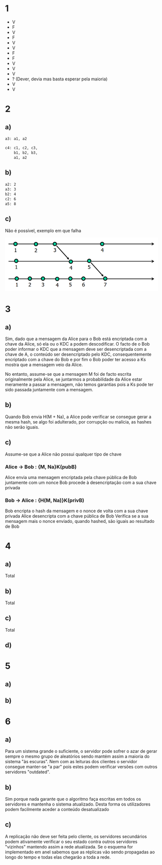 # 1
- V
- F
- V
- F
- V
- V
- F
- F
- V
- V
- V
- ? (Dever, devia mas basta esperar pela maioria)
- V
- V

# 2
## a)
```
a3: a1, a2
```
```
c4: c1, c2, c3,
    b1, b2, b3,
    a1, a2
```
## b)
```
a2: 2
a3: 3
b2: 4
c2: 6
a5: 8
```
## c)
Não é possível, exemplo em que falha

![figure3](./resources/fig3.png)

# 3
## a)
Sim, dado que a mensagem da Alice para o Bob está encriptada com a chave da Alice, só ela ou o KDC a podem descodificar. 
O facto de o Bob poder informar o KDC que a mensagem deve ser desencriptada com a chave de A, 
o conteúdo ser desencriptado pelo KDC, consequentemente encriptado com a chave do Bob e por fim o Bob poder ter acesso a Ks
mostra que a mensagem veio da Alice.

No entanto, assume-se que a mensagem M foi de facto escrita originalmente pela Alice, se juntarmos a probabilidade da Alice estar
meramente a passar a mensagem, não temos garantias pois a Ks pode ter sido passada juntamente com a mensagem.

## b)
Quando Bob envia H(M + Na), a Alice pode verificar se consegue gerar a mesma hash, 
se algo foi adulterado, por corrupção ou malícia, as hashes não serão iguais.

## c)
Assume-se que a Alice não possui qualquer tipo de chave

### Alice -> Bob : {M, Na}K(pubB)
Alice envia uma mensagem encriptada pela chave pública de Bob juntamente com um nonce
Bob procede à desencriptação com a sua chave privada

### Bob -> Alice : {H(M, Na)}K(privB)
Bob encripta o hash da mensagem e o nonce de volta com a sua chave privada
Alice desencripta com a chave pública de Bob
Verifica se a sua mensagem mais o nonce enviado, quando hashed, são iguais ao resultado de Bob

# 4
## a)
Total

## b)
Total

## c)
Total

## d)

# 5
## a)

## b)

# 6
## a)
Para um sistema grande o suficiente, o servidor pode sofrer o azar de gerar sempre o mesmo grupo de aleatórios sendo mantém assim a maioria do sistema "às escuras".
Nem com as leituras dos clientes o servidor consegue manter-se "a par" pois estes podem verificar versões com outros servidores "outdated".

## b)
Sim porque nada garante que o algoritmo faça escritas em todos os servidores e mantenha o sistema atualizado. 
Desta forma os utilizadores podem facilmente aceder a conteúdo desatualizado

## c)
A replicação não deve ser feita pelo cliente, os servidores secundários podem ativamente verificar o seu estado contra outros servidores "vizinhos"
mantendo assim a rede atualizada. Se o esquema for implementado em anel sabemos que as réplicas vão sendo propagadas ao longo do tempo e todas elas chegarão a toda a rede.